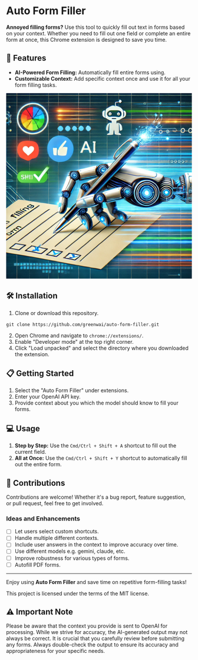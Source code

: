 # Auto Form Filler

**Annoyed filling forms?** Use this tool to quickly fill out text in forms based on your context. Whether you need to fill out one field or complete an entire form at once, this Chrome extension is designed to save you time.

## 🚀 Features

- **AI-Powered Form Filling:** Automatically fill entire forms using.
- **Customizable Context:** Add specific context once and use it for all your form filling tasks.

![Auto Form Filler Thumbnail](images/thumbnail.webp)

## 🛠 Installation

1. Clone or download this repository.
```
git clone https://github.com/greenwai/auto-form-filler.git
```
2. Open Chrome and navigate to `chrome://extensions/`.
3. Enable "Developer mode" at the top right corner.
4. Click "Load unpacked" and select the directory where you downloaded the extension.

## 📋 Getting Started

1. Select the "Auto Form Filler" under extensions.
2. Enter your OpenAI API key.
3. Provide context about you which the model should know to fill your forms.


## 💻 Usage

1. **Step by Step:** Use the `Cmd/Ctrl + Shift + A` shortcut to fill out the current field.
2. **All at Once:** Use the `Cmd/Ctrl + Shift + Y` shortcut to automatically fill out the entire form.

## 🙌 Contributions

Contributions are welcome! Whether it's a bug report, feature suggestion, or pull request, feel free to get involved.

### Ideas and Enhancements

- [ ] Let users select custom shortcuts.
- [ ] Handle multiple different contexts.
- [ ] Include user answers in the context to improve accuracy over time.
- [ ] Use different models e.g. gemini, claude, etc.
- [ ] Improve robustness for various types of forms.
- [ ] Autofill PDF forms.

---

Enjoy using **Auto Form Filler** and save time on repetitive form-filling tasks!

This project is licensed under the terms of the MIT license.


## ⚠️ Important Note

Please be aware that the context you provide is sent to OpenAI for processing. While we strive for accuracy, the AI-generated output may not always be correct. It is crucial that you carefully review before submitting any forms. Always double-check the output to ensure its accuracy and appropriateness for your specific needs.


